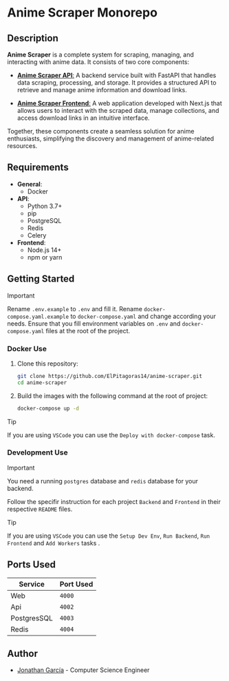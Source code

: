 # Anime Scraper Monorepo

## Description

**Anime Scraper** is a complete system for scraping, managing, and interacting with anime data. It consists of two core components:

- [**Anime Scraper API**:](/backend/README.md) A backend service built with FastAPI that handles data scraping, processing, and storage. It provides a structured API to retrieve and manage anime information and download links.

- [**Anime Scraper Frontend**:](/frontend/README.md) A web application developed with Next.js that allows users to interact with the scraped data, manage collections, and access download links in an intuitive interface.

Together, these components create a seamless solution for anime enthusiasts, simplifying the discovery and management of anime-related resources.

## Requirements

- **General**:
  - Docker
- **API**:
  - Python 3.7+
  - pip
  - PostgreSQL
  - Redis
  - Celery
- **Frontend**:
  - Node.js 14+
  - npm or yarn

## Getting Started

> [!IMPORTANT]
> Rename `.env.example` to `.env` and fill it.
> Rename `docker-compose.yaml.example` to `docker-compose.yaml` and change according your needs.
> Ensure that you fill environment variables on `.env` and `docker-compose.yaml` files at the root of the project.

### Docker Use

1. Clone this repository:

   ```bash
   git clone https://github.com/ElPitagoras14/anime-scraper.git
   cd anime-scraper
   ```

2. Build the images with the following command at the root of project:

   ```bash
   docker-compose up -d
   ```

> [!TIP]
> If you are using `VSCode` you can use the `Deploy with docker-compose` task.

### Development Use

> [!IMPORTANT]
> You need a running `postgres` database and `redis` database for your backend.

Follow the specifir instruction for each project `Backend` and `Frontend` in their respective `README` files.

> [!TIP]
> If you are using `VSCode` you can use the `Setup Dev Env`, `Run Backend`, `Run Frontend` and `Add Workers` tasks .

## Ports Used
|Service|Port Used|
|-------|---------|
|Web|`4000`|
|Api|`4002`|
|PostgresSQL|`4003`|
|Redis|`4004`|

## Author

- [Jonathan García](https://github.com/ElPitagoras14) - Computer Science Engineer
